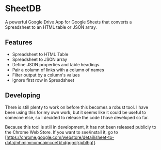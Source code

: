 # SheetDB

A powerful Google Drive App for Google Sheets that converts a Spreadsheet to an HTML table or JSON array.


## Features

- Spreadsheet to HTML Table
- Spreadsheet to JSON array
- Define JSON properties and table headings
- Pair a column of links with a column of names
- Filter output by a column's values
- Ignore first row in Spreadsheet


## Developing

There is still plenty to work on before this becomes a robust tool. I have been using this for my own work, but it seems like it could be useful to someone else, so I decided to release the code I have developed so far.

Because this tool is still in development, it has not been released publicly to the Chrome Web Store. If you want to see/install it, go to [https://chrome.google.com/webstore/detail/sheet-to-data/mhmjmmomcaimcoefbhdggmijkjpblhgf].
